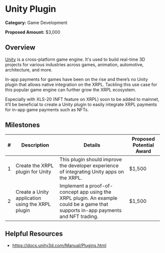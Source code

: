 # Unity Plugin

**Category:** Game Development

**Proposed Amount:** $3,000

## Overview

[Unity](https://www.unity.com/) is a cross-platform game engine. It's used to build real-time 3D projects for various industries across games, animation, automotive, architecture, and more.

In-app payments for games have been on the rise and there’s no Unity plugin that allows native integration on the XRPL. Tackling this use case for this popular game engine can further grow the XRPL ecosystem.

Especially with XLS-20 (NFT feature on XRPL) soon to be added to mainnet, it’ll be beneficial to create a Unity plugin to easily integrate XRPL payments for in-app game payments such as NFTs.

## Milestones

| # | Description | Details | Proposed Potential Award |
| --- | --- | --- | --- |
| 1 | Create the XRPL plugin for Unity | This plugin should improve the developer experience of integrating Unity apps on the XRPL. | $1,500 |
| 2 | Create a Unity application using the XRPL plugin | Implement a proof-of-concept app using the XRPL plugin. An example could be a game that supports in-app payments and NFT trading. | $1,500 |

## Helpful Resources
- https://docs.unity3d.com/Manual/Plugins.html
